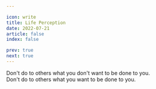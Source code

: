 ```yaml
---

icon: write
title: Life Perception
date: 2022-07-21
article: false
index: false

prev: true
next: true
---
```



Don't do to others what you don't want to be done to you.<br />
Don't do to others what you want to be done to you.
